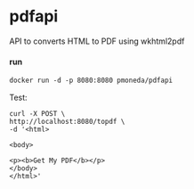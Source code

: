 # pdfapi
API to converts HTML to PDF using wkhtml2pdf

#### run
  ```dockerfile
  docker run -d -p 8080:8080 pmoneda/pdfapi
  ```

Test:
  ```curl
  curl -X POST \
http://localhost:8080/topdf \
-d '<html>

<body>

<p><b>Get My PDF</b></p>
</body>
</html>'

  ```
